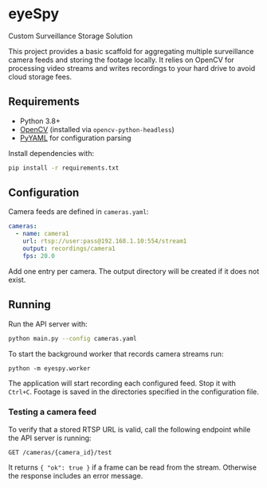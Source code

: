 # eyeSpy

Custom Surveillance Storage Solution

This project provides a basic scaffold for aggregating multiple surveillance
camera feeds and storing the footage locally. It relies on OpenCV for
processing video streams and writes recordings to your hard drive to avoid
cloud storage fees.

## Requirements

- Python 3.8+
- [OpenCV](https://opencv.org/) (installed via `opencv-python-headless`)
- [PyYAML](https://pyyaml.org/) for configuration parsing

Install dependencies with:

```bash
pip install -r requirements.txt
```

## Configuration

Camera feeds are defined in `cameras.yaml`:

```yaml
cameras:
  - name: camera1
    url: rtsp://user:pass@192.168.1.10:554/stream1
    output: recordings/camera1
    fps: 20.0
```

Add one entry per camera. The output directory will be created if it does not
exist.

## Running

Run the API server with:

```bash
python main.py --config cameras.yaml
```
To start the background worker that records camera streams run:

```
python -m eyespy.worker
```


The application will start recording each configured feed. Stop it with
`Ctrl+C`. Footage is saved in the directories specified in the configuration
file.

### Testing a camera feed

To verify that a stored RTSP URL is valid, call the following endpoint while the API server is running:

```
GET /cameras/{camera_id}/test
```

It returns `{ "ok": true }` if a frame can be read from the stream. Otherwise the response includes an error message.
